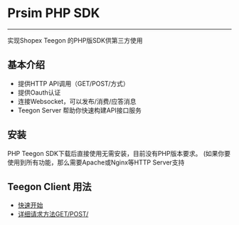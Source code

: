 # Prsim PHP SDK

----------

实现Shopex Teegon 的PHP版SDK供第三方使用


## 基本介绍 ##

- 提供HTTP API调用（GET/POST/方式）
- 提供Oauth认证
- 连接Websocket，可以发布/消费/应答消息
- Teegon Server 帮助你快速构建API接口服务


## 安装 ##
PHP Teegon SDK下载后直接使用无需安装，目前没有PHP版本要求。 (如果你要使用到所有功能，那么需要Apache或Nginx等HTTP Server支持

## Teegon Client 用法 ##
- [快速开始](get.md)
- [详细请求方法GET/POST/](rpc.md)


